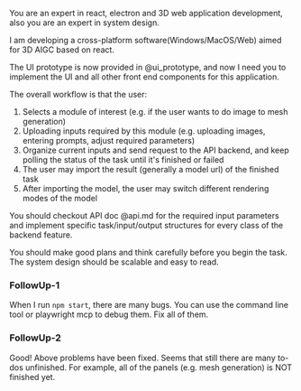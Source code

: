 You are an expert in react, electron and 3D web application development, also you are an expert in system design.

I am developing a cross-platform software(Windows/MacOS/Web) aimed for 3D AIGC based on react. 

The UI prototype is now provided in @ui_prototype, and now I need you to implement the UI and all other front end components for this application.

The overall workflow is that the user:
1. Selects a module of interest (e.g. if the user wants to do image to mesh generation)
2. Uploading inputs required by this module (e.g. uploading images, entering prompts, adjust required parameters)
3. Organize current inputs and send request to the API backend, and keep polling the status of the task until it's finished or failed
4. The user may import the result (generally a model url) of the finished task 
5. After importing the model, the user may switch different rendering modes of the model 

You should checkout API doc @api.md for the required input parameters and implement specific task/input/output structures for every class of the backend feature.

You should make good plans and think carefully before you begin the task. The system design should be scalable and easy to read.

### FollowUp-1
When I run `npm start`, there are many bugs. You can use the command line tool or playwright mcp to debug them. Fix all of them.


### FollowUp-2
Good! Above problems have been fixed. Seems that still there are many to-dos unfinished. For example, all of the panels (e.g. mesh generation) is NOT finished yet. 